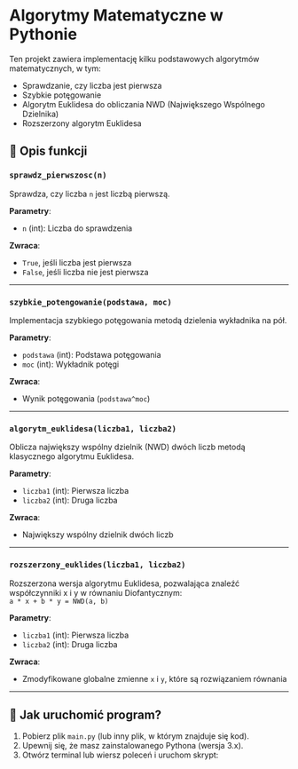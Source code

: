 # Algorytmy Matematyczne w Pythonie

Ten projekt zawiera implementację kilku podstawowych algorytmów matematycznych, w tym:
- Sprawdzanie, czy liczba jest pierwsza
- Szybkie potęgowanie
- Algorytm Euklidesa do obliczania NWD (Największego Wspólnego Dzielnika)
- Rozszerzony algorytm Euklidesa

## 📜 Opis funkcji

### `sprawdz_pierwszosc(n)`
Sprawdza, czy liczba `n` jest liczbą pierwszą.

**Parametry**:
- `n` (int): Liczba do sprawdzenia

**Zwraca**:
- `True`, jeśli liczba jest pierwsza
- `False`, jeśli liczba nie jest pierwsza

---

### `szybkie_potengowanie(podstawa, moc)`
Implementacja szybkiego potęgowania metodą dzielenia wykładnika na pół.

**Parametry**:
- `podstawa` (int): Podstawa potęgowania
- `moc` (int): Wykładnik potęgi

**Zwraca**:
- Wynik potęgowania (`podstawa^moc`)

---

### `algorytm_euklidesa(liczba1, liczba2)`
Oblicza największy wspólny dzielnik (NWD) dwóch liczb metodą klasycznego algorytmu Euklidesa.

**Parametry**:
- `liczba1` (int): Pierwsza liczba
- `liczba2` (int): Druga liczba

**Zwraca**:
- Największy wspólny dzielnik dwóch liczb

---

### `rozszerzony_euklides(liczba1, liczba2)`
Rozszerzona wersja algorytmu Euklidesa, pozwalająca znaleźć współczynniki x i y w równaniu Diofantycznym:  
`a * x + b * y = NWD(a, b)`

**Parametry**:
- `liczba1` (int): Pierwsza liczba
- `liczba2` (int): Druga liczba

**Zwraca**:
- Zmodyfikowane globalne zmienne `x` i `y`, które są rozwiązaniem równania

---

## 🔧 Jak uruchomić program?
1. Pobierz plik `main.py` (lub inny plik, w którym znajduje się kod).
2. Upewnij się, że masz zainstalowanego Pythona (wersja 3.x).
3. Otwórz terminal lub wiersz poleceń i uruchom skrypt:


